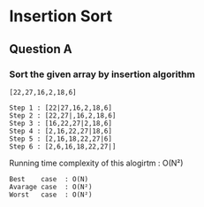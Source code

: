 # Insertion Sort
## Question A 
### Sort the given array by insertion algorithm

```
[22,27,16,2,18,6] 

Step 1 : [22|27,16,2,18,6]
Step 2 : [22,27|,16,2,18,6]
Step 3 : [16,22,27|2,18,6]
Step 4 : [2,16,22,27|18,6]
Step 5 : [2,16,18,22,27|6]
Step 6 : [2,6,16,18,22,27|]
```
Running time complexity of this alogirtm : O(N²)
```
Best    case  : O(N)
Avarage case  : O(N²)
Worst   case  : O(N²)
```    